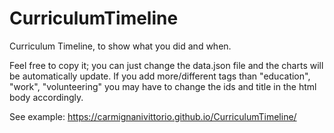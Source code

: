 # CurriculumTimeline
Curriculum Timeline, to show what you did and when.

Feel free to copy it; you can just change the data.json file and the charts will be automatically update.
If you add more/different tags than "education", "work", "volunteering" you may have to change the ids and title in the html body accordingly.

See example: https://carmignanivittorio.github.io/CurriculumTimeline/
